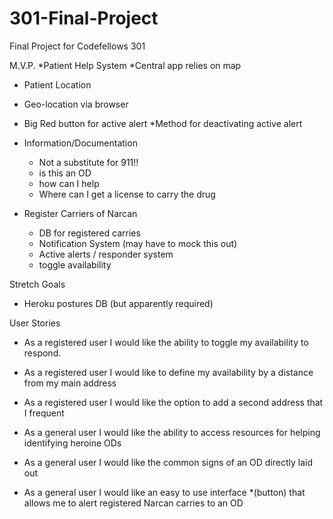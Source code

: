 # 301-Final-Project
Final Project for Codefellows 301

M.V.P.
*Patient Help System
  *Central app relies on map
  * Patient Location
  * Geo-location via browser
  * Big Red button for active alert
  *Method for deactivating active alert

* Information/Documentation
  * Not a substitute for 911!!
  * is this an OD
  * how can I help
  * Where can I get a license to carry the drug

* Register Carriers of Narcan
  * DB for registered carries
  * Notification System (may have to mock this out)
  * Active alerts / responder system
  * toggle availability

Stretch Goals
* Heroku postures DB (but apparently required)


User Stories
- As a registered user I would like the ability to toggle my availability to respond.
- As a registered user I would like to define my availability by a distance from my main address
- As a registered user I would like the option to add a second address that I frequent

- As a general user I would like the ability to access resources for helping identifying heroine ODs
- As a general user I would like the common signs of an OD directly laid out
- As a general user I would like an easy to use interface *(button) that allows me to alert registered Narcan carries to an OD
